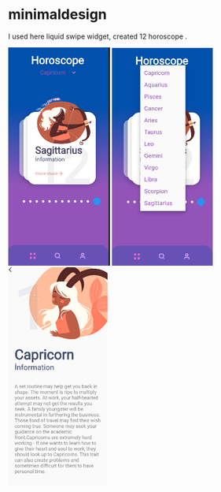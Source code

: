 # minimaldesign

I used here liquid swipe widget, created 12 horoscope .

![Octocat](https://github.com/emrahseyhan/minimaldesign/blob/main/ss/ss1.PNG) ![Octocat](https://github.com/emrahseyhan/minimaldesign/blob/main/ss/ss2.PNG)
![Octocat](https://github.com/emrahseyhan/minimaldesign/blob/main/ss/ss3.PNG)
